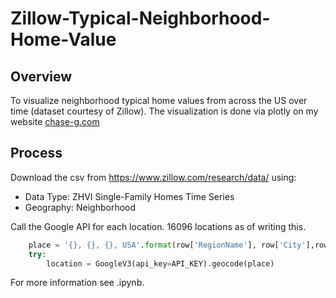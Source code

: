 # Zillow-Typical-Neighborhood-Home-Value

## Overview

To visualize neighborhood typical home values from across the US over time (dataset courtesy of Zillow). The visualization is done via plotly on my website [chase-g.com](www.chase-g.com/portfolio-zillow)

## Process

Download the csv from https://www.zillow.com/research/data/ using:
- Data Type: ZHVI Single-Family Homes Time Series
- Geography: Neighborhood

Call the Google API for each location. 16096 locations as of writing this.
```py
    place = '{}, {}, {}, USA'.format(row['RegionName'], row['City'],row['State'])
    try:
        location = GoogleV3(api_key=API_KEY).geocode(place)
```
For more information see .ipynb.
